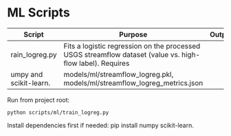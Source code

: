 ﻿# ML Scripts

| Script | Purpose | Output |
| --- | --- | --- |
| 	rain_logreg.py | Fits a logistic regression on the processed USGS streamflow dataset (value vs. high-flow label). Requires 
umpy and scikit-learn. | models/ml/streamflow_logreg.pkl, models/ml/streamflow_logreg_metrics.json |

Run from project root:

`
python scripts/ml/train_logreg.py
`

Install dependencies first if needed: pip install numpy scikit-learn.
